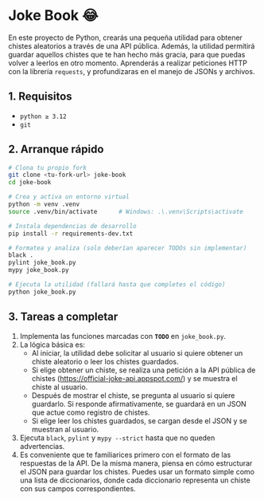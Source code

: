 # Joke Book 😂

En este proyecto de Python, crearás una pequeña utilidad para obtener chistes aleatorios a través de una API pública. Además, la utilidad permitirá guardar aquellos chistes que te han hecho más gracia, para que puedas volver a leerlos en otro momento. Aprenderás a realizar peticiones HTTP con la librería `requests`, y profundizaras en el manejo de JSONs y archivos.

## 1. Requisitos

- `python ≥ 3.12`
- `git`

## 2. Arranque rápido

```bash
# Clona tu propio fork
git clone <tu‑fork‑url> joke-book
cd joke-book

# Crea y activa un entorno virtual
python -m venv .venv
source .venv/bin/activate      # Windows: .\.venv\Scripts\activate

# Instala dependencias de desarrollo
pip install -r requirements-dev.txt

# Formatea y analiza (solo deberían aparecer TODOs sin implementar)
black .
pylint joke_book.py
mypy joke_book.py

# Ejecuta la utilidad (fallará hasta que completes el código)
python joke_book.py
```

## 3. Tareas a completar

1. Implementa las funciones marcadas con **`TODO`** en `joke_book.py`.
2. La lógica básica es:
   - Al iniciar, la utilidad debe solicitar al usuario si quiere obtener un chiste aleatorio o leer los chistes guardados.
   - Si elige obtener un chiste, se realiza una petición a la API pública de chistes (https://official-joke-api.appspot.com/) y se muestra el chiste al usuario.
   - Después de mostrar el chiste, se pregunta al usuario si quiere guardarlo. Si responde afirmativamente, se guardará en un JSON que actue como registro de chistes.
   - Si elige leer los chistes guardados, se cargan desde el JSON y se muestran al usuario.
3. Ejecuta `black`, `pylint` y `mypy --strict` hasta que no queden advertencias.
4. Es conveniente que te familiarices primero con el formato de las respuestas de la API. De la misma manera, piensa en cómo estructurar el JSON para guardar los chistes. Puedes usar un formato simple como una lista de diccionarios, donde cada diccionario representa un chiste con sus campos correspondientes.
